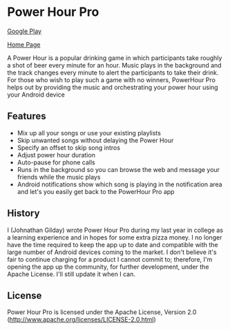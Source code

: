 # Power Hour Pro #
[Google Play](https://play.google.com/store/apps/details?id=gilday.android.powerhour)

[Home Page](http://www.johnathangilday.com/powerhourpro.html)

A Power Hour is a popular drinking game in which participants take roughly a shot of beer every minute for an hour. Music plays in the background and the track changes every minute to alert the participants to take their drink. For those who wish to play such a game with no winners, PowerHour Pro helps out by providing the music and orchestrating your power hour using your Android device

## Features ##
* Mix up all your songs or use your existing playlists
* Skip unwanted songs without delaying the Power Hour
* Specify an offset to skip song intros
* Adjust power hour duration
* Auto-pause for phone calls
* Runs in the background so you can browse the web and message your friends while the music plays
* Android notifications show which song is playing in the notification area and let's you easily get back to the PowerHour Pro app

## History ##
I (Johnathan Gilday) wrote Power Hour Pro during my last year in college as a learning experience and in hopes for some extra pizza money. I no longer have the time required to keep the app up to date and compatible with the large number of Android devices coming to the market. I don't believe it's fair to continue charging for a product I cannot commit to; therefore, I'm opening the app up the community, for further development, under the Apache License. I'll still update it when I can. 

## License ##
Power Hour Pro is licensed under the Apache License, Version 2.0 (http://www.apache.org/licenses/LICENSE-2.0.html)

